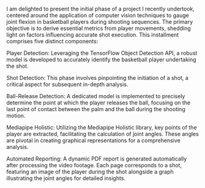 I am delighted to present the initial phase of a project I recently undertook, centered around the application of computer vision techniques to gauge joint flexion in basketball players during shooting sequences. The primary objective is to derive essential metrics from player movements, shedding light on factors influencing accurate shot execution. This installment comprises five distinct components:

Player Detection: Leveraging the TensorFlow Object Detection API, a robust model is developed to accurately identify the basketball player undertaking the shot.


Shot Detection: This phase involves pinpointing the initiation of a shot, a critical aspect for subsequent in-depth analysis.

Ball-Release Detection: A dedicated model is implemented to precisely determine the point at which the player releases the ball, focusing on the last point of contact between the palm and the ball during the shooting motion.

Mediapipe Holistic: Utilizing the Mediapipe Holistic library, key points of the player are extracted, facilitating the calculation of joint angles. These angles are pivotal in creating graphical representations for a comprehensive analysis.

Automated Reporting: A dynamic PDF report is generated automatically after processing the video footage. Each page corresponds to a shot, featuring an image of the player during the shot alongside a graph illustrating the joint angles for detailed insights.


